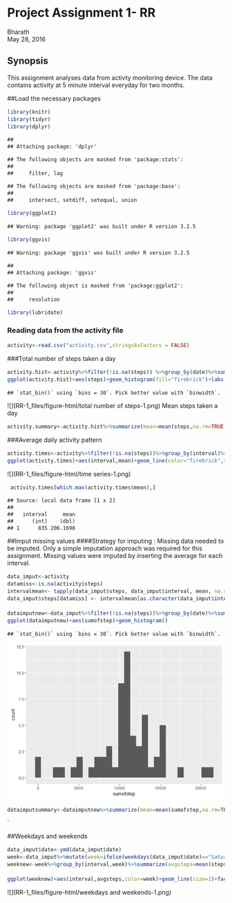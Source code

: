 # Project Assignment 1- RR
Bharath  
May 28, 2016  
## Synopsis

This assignment analyses data from activty monitoring device. The data contains activity at 5 minute interval everyday for two months.
     

##Load the necessary packages     

```r
library(knitr)
library(tidyr)
library(dplyr)
```

```
## 
## Attaching package: 'dplyr'
```

```
## The following objects are masked from 'package:stats':
## 
##     filter, lag
```

```
## The following objects are masked from 'package:base':
## 
##     intersect, setdiff, setequal, union
```

```r
library(ggplot2)
```

```
## Warning: package 'ggplot2' was built under R version 3.2.5
```

```r
library(ggvis)
```

```
## Warning: package 'ggvis' was built under R version 3.2.5
```

```
## 
## Attaching package: 'ggvis'
```

```
## The following object is masked from 'package:ggplot2':
## 
##     resolution
```

```r
library(lubridate)
```
### Reading data from the activity file

```r
activity<-read.csv("activity.csv",stringsAsFactors = FALSE)
```
###Total number of steps taken a day

```r
activity.hist<-activity%>%filter(!is.na(steps)) %>%group_by(date)%>%summarize(steps=sum(steps,na.rm=TRUE))
ggplot(activity.hist)+aes(steps)+geom_histogram(fill="firebrick")+labs(x="Number of steps",y="frequency",title="Histogram of number of steps")
```

```
## `stat_bin()` using `bins = 30`. Pick better value with `binwidth`.
```

![](RR-1_files/figure-html/total number of steps-1.png)
Mean steps taken a day

```r
activity.summary<-activity.hist%>%summarize(mean=mean(steps,na.rm=TRUE),median=median(steps,na.rm=TRUE))
```
###Average daily activity pattern

```r
activity.times<-activity%>%filter(!is.na(steps))%>%group_by(interval)%>%summarise(mean=mean(steps))
ggplot(activity.times)+aes(interval,mean)+geom_line(color="firebrick",size=1)
```

![](RR-1_files/figure-html/time series-1.png)

```r
 activity.times[which.max(activity.times$mean),]
```

```
## Source: local data frame [1 x 2]
## 
##   interval     mean
##      (int)    (dbl)
## 1      835 206.1698
```

##Imput missing values
####Strategy for imputing : 
Missing data needed to be imputed. Only a simple imputation approach was required for this assignment. Missing values were imputed by inserting the average for each interval.


```r
data_imput<-activity
datamiss<-is.na(activity$steps)
intervalmean<- tapply(data_imput$steps, data_imput$interval, mean, na.rm=TRUE, simplify = TRUE)
data_imput$steps[datamiss] <- intervalmean[as.character(data_imput$interval[datamiss])]

dataimputnew<-data_imput%>%filter(!is.na(steps))%>%group_by(date)%>%summarise(sumofstep=sum(steps))
ggplot(dataimputnew)+aes(sumofstep)+geom_histogram()
```

```
## `stat_bin()` using `bins = 30`. Pick better value with `binwidth`.
```

![](RR-1_files/figure-html/imput-1.png)

```r
dataimputsummary<-dataimputnew%>%summarize(mean=mean(sumofstep,na.rm=TRUE),median=median(sumofstep,na.rm=TRUE))
```

`

##Weekdays and weekends


```r
data_imput$date<-ymd(data_imput$date)
week<-data_imput%>%mutate(week=ifelse(weekdays(data_imput$date)=="Saturday"|weekdays(data_imput$date)=="Sunday","weekend","weekday"))
weeknew<-week%>%group_by(interval,week)%>%summarize(avgsteps=mean(steps,na.rm=TRUE))

ggplot(weeknew)+aes(interval,avgsteps,color=week)+geom_line(size=1)+facet_wrap(~week)
```

![](RR-1_files/figure-html/weekdays and weekends-1.png)

